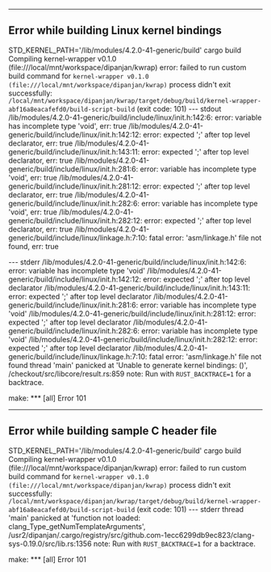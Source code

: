 ------------------------------------------
Error while building Linux kernel bindings
------------------------------------------

STD_KERNEL_PATH='/lib/modules/4.2.0-41-generic/build' cargo build
   Compiling kernel-wrapper v0.1.0 (file:///local/mnt/workspace/dipanjan/kwrap)
error: failed to run custom build command for `kernel-wrapper v0.1.0 (file:///local/mnt/workspace/dipanjan/kwrap)`
process didn't exit successfully: `/local/mnt/workspace/dipanjan/kwrap/target/debug/build/kernel-wrapper-abf16a8eacafefd0/build-script-build` (exit code: 101)
--- stdout
/lib/modules/4.2.0-41-generic/build/include/linux/init.h:142:6: error: variable has incomplete type 'void', err: true
/lib/modules/4.2.0-41-generic/build/include/linux/init.h:142:12: error: expected ';' after top level declarator, err: true
/lib/modules/4.2.0-41-generic/build/include/linux/init.h:143:11: error: expected ';' after top level declarator, err: true
/lib/modules/4.2.0-41-generic/build/include/linux/init.h:281:6: error: variable has incomplete type 'void', err: true
/lib/modules/4.2.0-41-generic/build/include/linux/init.h:281:12: error: expected ';' after top level declarator, err: true
/lib/modules/4.2.0-41-generic/build/include/linux/init.h:282:6: error: variable has incomplete type 'void', err: true
/lib/modules/4.2.0-41-generic/build/include/linux/init.h:282:12: error: expected ';' after top level declarator, err: true
/lib/modules/4.2.0-41-generic/build/include/linux/linkage.h:7:10: fatal error: 'asm/linkage.h' file not found, err: true

--- stderr
/lib/modules/4.2.0-41-generic/build/include/linux/init.h:142:6: error: variable has incomplete type 'void'
/lib/modules/4.2.0-41-generic/build/include/linux/init.h:142:12: error: expected ';' after top level declarator
/lib/modules/4.2.0-41-generic/build/include/linux/init.h:143:11: error: expected ';' after top level declarator
/lib/modules/4.2.0-41-generic/build/include/linux/init.h:281:6: error: variable has incomplete type 'void'
/lib/modules/4.2.0-41-generic/build/include/linux/init.h:281:12: error: expected ';' after top level declarator
/lib/modules/4.2.0-41-generic/build/include/linux/init.h:282:6: error: variable has incomplete type 'void'
/lib/modules/4.2.0-41-generic/build/include/linux/init.h:282:12: error: expected ';' after top level declarator
/lib/modules/4.2.0-41-generic/build/include/linux/linkage.h:7:10: fatal error: 'asm/linkage.h' file not found
thread 'main' panicked at 'Unable to generate kernel bindings: ()', /checkout/src/libcore/result.rs:859
note: Run with `RUST_BACKTRACE=1` for a backtrace.

make: *** [all] Error 101

-----------------------------------------
Error while building sample C header file
-----------------------------------------

STD_KERNEL_PATH='/lib/modules/4.2.0-41-generic/build' cargo build
   Compiling kernel-wrapper v0.1.0 (file:///local/mnt/workspace/dipanjan/kwrap)
error: failed to run custom build command for `kernel-wrapper v0.1.0 (file:///local/mnt/workspace/dipanjan/kwrap)`
process didn't exit successfully: `/local/mnt/workspace/dipanjan/kwrap/target/debug/build/kernel-wrapper-abf16a8eacafefd0/build-script-build` (exit code: 101)
--- stderr
thread 'main' panicked at 'function not loaded: clang_Type_getNumTemplateArguments', /usr2/dipanjan/.cargo/registry/src/github.com-1ecc6299db9ec823/clang-sys-0.19.0/src/lib.rs:1356
note: Run with `RUST_BACKTRACE=1` for a backtrace.

make: *** [all] Error 101
